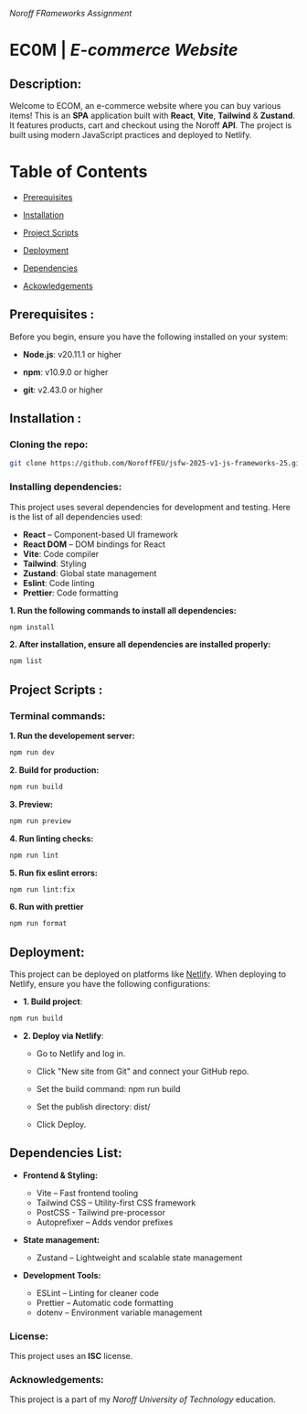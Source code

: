 _Noroff FRameworks Assignment_

# EC0M | _E-commerce Website_

## Description:

Welcome to ECOM, an e-commerce website where you can buy various items! This is an **SPA** application built with **React**, **Vite**, **Tailwind** & **Zustand**. It features products, cart and checkout using the Noroff **API**. The project is built using modern JavaScript practices and deployed to Netlify.

# Table of Contents

- [Prerequisites](#prerequisites)

- [Installation](#installation)

- [Project Scripts](#project-scripts)

- [Deployment](#deployment)

- [Dependencies](#dependencies)

- [Ackowledgements](#acknowledgements)

## Prerequisites :

Before you begin, ensure you have the following installed on your system:

- **Node.js**: v20.11.1 or higher

- **npm**: v10.9.0 or higher

- **git**: v2.43.0 or higher

## Installation :

### Cloning the repo:

```bash
git clone https://github.com/NoroffFEU/jsfw-2025-v1-js-frameworks-25.git
```

### Installing dependencies:

This project uses several dependencies for development and testing. Here is the list of all dependencies used:

- **React** – Component-based UI framework
- **React DOM** – DOM bindings for React
- **Vite**: Code compiler
- **Tailwind**: Styling
- **Zustand**: Global state management
- **Eslint**: Code linting
- **Prettier**: Code formatting


**1. Run the following commands to install all dependencies:**

```bash
npm install
```

**2. After installation, ensure all dependencies are installed properly:**

```bash
npm list
```

## Project Scripts :

### Terminal commands:

**1. Run the developement server:**

```bash
npm run dev
```

**2. Build for production:**

```bash
npm run build
```

**3. Preview:**

```bash
npm run preview
```

**4. Run linting checks:**

```bash
npm run lint
```

**5. Run fix eslint errors:**

```bash
npm run lint:fix
```

**6. Run with prettier**

```bash
npm run format
```

## Deployment:
This project can be deployed on platforms like [Netlify](https://app.netlify.com). When deploying to Netlify, ensure you have the following configurations:

- **1. Build project**: 
```bash 
npm run build
```
- **2. Deploy via Netlify**: 
    - Go to Netlify and log in.

    - Click "New site from Git" and connect your GitHub repo.

    - Set the build command: npm run build

    - Set the publish directory: dist/

    - Click Deploy.


## Dependencies List:

- **Frontend & Styling:**
    - Vite – Fast frontend tooling
    - Tailwind CSS – Utility-first CSS framework
    - PostCSS - Tailwind pre-processor
    - Autoprefixer – Adds vendor prefixes

- **State management:**
    - Zustand – Lightweight and scalable state management

- **Development Tools:**
    - ESLint – Linting for cleaner code
    - Prettier – Automatic code formatting
    - dotenv – Environment variable management

### License:

This project uses an **ISC** license.

### Acknowledgements:

This project is a part of my _Noroff University of Technology_ education.
